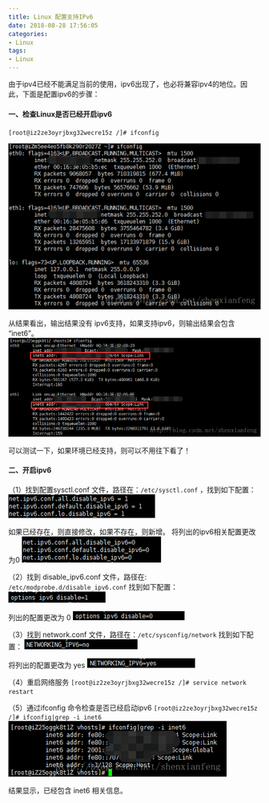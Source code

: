 ```yaml
---
title: Linux 配置支持IPv6
date: 2018-08-28 17:56:05
categories:
- Linux
tags:
- Linux
---
```

由于ipv4已经不能满足当前的使用，ipv6出现了，也必将兼容ipv4的地位。因此，下面是配置ipv6的步骤：
#### 一、检查Linux是否已经开启ipv6 ####
`[root@iz2ze3oyrjbxg32wecre15z /]# ifconfig`
<!--more-->
![](/uploads/2018/08/network_ipv6_01.png)
 
从结果看出，输出结果没有 ipv6支持，如果支持ipv6，则输出结果会包含 “inet6”。
![](/uploads/2018/08/network_ipv6_02.png)

可以测试一下，如果环境已经支持，则可以不用往下看了！

#### 二、开启ipv6 ####
（1）找到配置sysctl.conf 文件，路径在：`/etc/sysctl.conf` ，找到如下配置：
![](/uploads/2018/08/network_ipv6_03.png)
   
如果已经存在，则直接修改，如果不存在，则新增。
将列出的ipv6相关配置更改为0
![](/uploads/2018/08/network_ipv6_04.png)

（2）找到 disable_ipv6.conf 文件，路径在: `/etc/modprobe.d/disable_ipv6.conf`
找到如下配置：
![](/uploads/2018/08/network_ipv6_05.png)

列出的配置更改为 0
![](/uploads/2018/08/network_ipv6_06.png)

（3）找到 network.conf 文件，路径在：`/etc/sysconfig/network`
找到如下配置：
![](/uploads/2018/08/network_ipv6_07.png)

将列出的配置更改为 yes
![](/uploads/2018/08/network_ipv6_08.png)


（4）重启网络服务
`[root@iz2ze3oyrjbxg32wecre15z /]# service network restart`

（5）通过ifconfig 命令检查是否已经启动ipv6
`[root@iz2ze3oyrjbxg32wecre15z /]# ifconfig|grep -i inet6`
![](/uploads/2018/08/network_ipv6_09.png)
 
结果显示，已经包含 inet6 相关信息。

